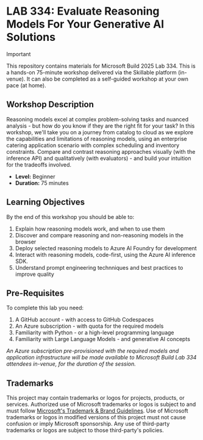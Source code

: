 # LAB 334: Evaluate Reasoning Models For Your Generative AI Solutions


> [!IMPORTANT]  
> This repository contains materials for Microsoft Build 2025 Lab 334. This is a hands-on 75-minute workshop delivered via the Skillable platform (in-venue). It can also be completed as a self-guided workshop at your own pace (at home).

## Workshop Description

Reasoning models excel at complex problem-solving tasks and nuanced analysis - but how do you know if they are the right fit for your task? In this workshop, we'll take you on a journey from catalog to cloud as we explore the capabilities and limitations of reasoning models, using an enterprise catering application scenario with complex scheduling and inventory constraints. Compare and contrast reasoning approaches visually (with the inference API) and qualitatively (with evaluators) - and build your intuition for the tradeoffs involved.

- **Level:** Beginner
- **Duration:** 75 minutes

## Learning Objectives

By the end of this workshop you should be able to:

1. Explain how reasoning models work, and when to use them
1. Discover and compare reasoning and non-reasoning models in the browser
1. Deploy selected reasoning models to Azure AI Foundry for development
1. Interact with reasoning models, code-first, using the Azure AI inference SDK.
1. Understand prompt engineering technniques and best practices to improve quality

## Pre-Requisites

To complete this lab you need:

1. A GitHub account - with access to GitHub Codespaces
1. An Azure subscription - with quota for the required models
1. Familiarity with Python - or a high-level programming language
1. Familiarity with Large Language Models - and generative AI concepts

_An Azure subscription pre-provisioned with the required models and application infrastructure will be made available to Microsoft Build Lab 334 attendees in-venue, for the duration of the session._


## Trademarks

This project may contain trademarks or logos for projects, products, or services. Authorized use of Microsoft 
trademarks or logos is subject to and must follow 
[Microsoft's Trademark & Brand Guidelines](https://www.microsoft.com/en-us/legal/intellectualproperty/trademarks/usage/general).
Use of Microsoft trademarks or logos in modified versions of this project must not cause confusion or imply Microsoft sponsorship.
Any use of third-party trademarks or logos are subject to those third-party's policies.
